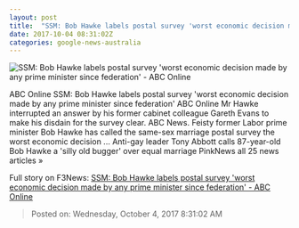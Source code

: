 ```yaml
---
layout: post
title:  "SSM: Bob Hawke labels postal survey 'worst economic decision made by any prime minister since federation' - ABC Online"
date: 2017-10-04 08:31:02Z
categories: google-news-australia
---
```


![SSM: Bob Hawke labels postal survey 'worst economic decision made by any prime minister since federation' - ABC Online](http://mobile.abc.net.au/cm/lb/8942898/data/yes-no-vote-340-ssm-data.jpg)

ABC Online SSM: Bob Hawke labels postal survey 'worst economic decision made by any prime minister since federation' ABC Online Mr Hawke interrupted an answer by his former cabinet colleague Gareth Evans to make his disdain for the survey clear. ABC News. Feisty former Labor prime minister Bob Hawke has called the same-sex marriage postal survey the worst economic decision ... Anti-gay leader Tony Abbott calls 87-year-old Bob Hawke a 'silly old bugger' over equal marriage PinkNews all 25 news articles »


Full story on F3News: [SSM: Bob Hawke labels postal survey 'worst economic decision made by any prime minister since federation' - ABC Online](http://www.f3nws.com/n/vyPEx)

> Posted on: Wednesday, October 4, 2017 8:31:02 AM
